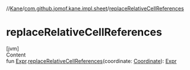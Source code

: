 //[Kane](../index.md)/[com.github.jomof.kane.impl.sheet](index.md)/[replaceRelativeCellReferences](replace-relative-cell-references.md)



# replaceRelativeCellReferences  
[jvm]  
Content  
fun [Expr](../com.github.jomof.kane/-expr/index.md).[replaceRelativeCellReferences](replace-relative-cell-references.md)(coordinate: [Coordinate](../com.github.jomof.kane.impl/-coordinate/index.md)): [Expr](../com.github.jomof.kane/-expr/index.md)  



